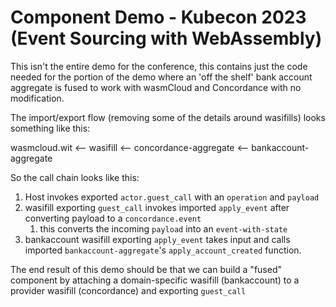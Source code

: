 # Component Demo - Kubecon 2023 (Event Sourcing with WebAssembly)
This isn't the entire demo for the conference, this contains just the code needed for the portion
of the demo where an 'off the shelf' bank account aggregate is fused to work with wasmCloud and Concordance
with no modification.

The import/export flow (removing some of the details around wasifills) looks something like this:


wasmcloud.wit <-- wasifill <-- concordance-aggregate <-- bankaccount-aggregate

So the call chain looks like this:

1. Host invokes exported `actor.guest_call` with an `operation` and `payload`
1. wasifill exporting `guest_call` invokes imported `apply_event` after converting payload to a `concordance.event`
    1. this converts the incoming `payload` into an `event-with-state`
1. bankaccount wasifill exporting `apply_event` takes input and calls imported `bankaccount-aggregate`'s `apply_account_created` function.   

The end result of this demo should be that we can build a "fused" component by attaching a domain-specific wasifill (bankaccount) to a provider wasifill (concordance) and exporting `guest_call`